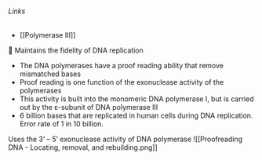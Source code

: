 ###### Links
- [[Polymerase III]]


 Maintains the fidelity of DNA replication
- The DNA polymerases have a proof reading ability that remove mismatched bases
- Proof reading is one function of the exonuclease activity of the polymerases
- This activity is built into the monomeric DNA polymerase I, but is carried out by the ε-subunit of DNA polymerase III
- 6 billion bases that are replicated in human cells during DNA replication. Error rate of 1 in 10 billion.

Uses the 3’ – 5’ exonuclease activity of DNA polymerase
![[Proofreading DNA - Locating, removal, and rebuilding.png]]